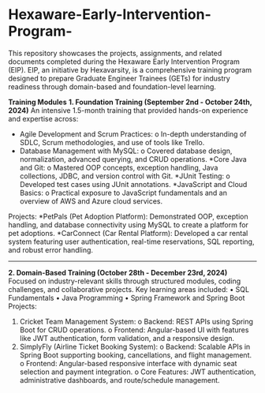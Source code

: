 # Hexaware-Early-Intervention-Program-
This repository showcases the projects, assignments, and related documents completed during the Hexaware Early Intervention Program (EIP). EIP, an initiative by Hexavarsity, is a comprehensive training program designed to prepare Graduate Engineer Trainees (GETs) for industry readiness through domain-based and foundation-level learning.

**Training Modules**
**1. Foundation Training (September 2nd - October 24th, 2024)**
An intensive 1.5-month training that provided hands-on experience and expertise across:
+ Agile Development and Scrum Practices:
o	In-depth understanding of SDLC, Scrum methodologies, and use of tools like Trello.
+ Database Management with MySQL:
o	Covered database design, normalization, advanced querying, and CRUD operations.
*Core Java and Git:
o	Mastered OOP concepts, exception handling, Java collections, JDBC, and version control with Git.
*JUnit Testing:
o	Developed test cases using JUnit annotations.
*JavaScript and Cloud Basics:
o	Practical exposure to JavaScript fundamentals and an overview of AWS and Azure cloud services.

Projects:
*PetPals (Pet Adoption Platform): Demonstrated OOP, exception handling, and database connectivity using MySQL to create a platform for pet adoptions.
*CarConnect (Car Rental Platform): Developed a car rental system featuring user authentication, real-time reservations, SQL reporting, and robust error handling.
________________________________________
**2. Domain-Based Training (October 28th - December 23rd, 2024)**
Focused on industry-relevant skills through structured modules, coding challenges, and collaborative projects. Key learning areas included:
•	SQL Fundamentals
•	Java Programming
•	Spring Framework and Spring Boot
Projects:
1.	Cricket Team Management System:
o	Backend: REST APIs using Spring Boot for CRUD operations.
o	Frontend: Angular-based UI with features like JWT authentication, form validation, and a responsive design.
2.	SimplyFly (Airline Ticket Booking System):
o	Backend: Scalable APIs in Spring Boot supporting booking, cancellations, and flight management.
o	Frontend: Angular-based responsive interface with dynamic seat selection and payment integration.
o	Core Features: JWT authentication, administrative dashboards, and route/schedule management.


